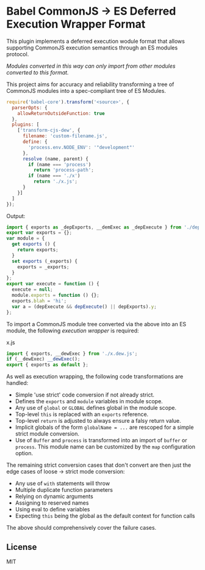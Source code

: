 # Babel CommonJS -> ES Deferred Execution Wrapper Format

This plugin implements a deferred execution wodule format that allows supporting CommonJS execution semantics through an ES modules protocol.

_Modules converted in this way can only import from other modules converted to this format._

This project aims for accuracy and reliability transforming a tree of CommonJS modules into a spec-compliant tree of ES Modules.

```js
require('babel-core').transform('<source>', {
  parserOpts: {
    allowReturnOutsideFunction: true
  },
  plugins: [
    ['transform-cjs-dew', {
      filename: 'custom-filename.js',
      define: {
        'process.env.NODE_ENV': '"development"'
      },
      resolve (name, parent) {
        if (name === 'process')
          return 'process-path';
        if (name === './x')
          return './x.js';
      }
    }]
  ]
});
```

Output:

```js
import { exports as _depExports, __demExec as _depExecute } from './dep.dew.js';
export var exports = {};
var module = {
  get exports () {
    return exports;
  }
  set exports (_exports) {
    exports = _exports;
  }
};
export var execute = function () {
  execute = null;
  module.exports = function () {};
  exports.blah = 'hi';
  var a = (depExecute && depExecute() || depExports).y;
};
```

To import a CommonJS module tree converted via the above into an ES module, the following
_execution wrapper_ is required:

x.js
```js
import { exports, __dewExec } from './x.dew.js';
if (__dewExec) __dewExec();
export { exports as default };
```

As well as execution wrapping, the following code transformations are handled:
* Simple 'use strict' code conversion if not already strict.
* Defines the `exports` and `module` variables in module scope.
* Any use of `global` or `GLOBAL` defines global in the module scope.
* Top-level `this` is replaced with an `exports` reference.
* Top-level `return` is adjusted to always ensure a falsy return value.
* Implicit globals of the form `globalName = ...` are rescoped for a simple strict module conversion.
* Use of `Buffer` and `process` is transformed into an import of `buffer` or `process`. This module name can be customized by the `map` configuration option.

The remaining strict conversion cases that don't convert are then just the edge cases of loose -> strict mode conversion:
* Any use of `with` statements will throw
* Multiple duplicate function parameters
* Relying on dynamic arguments
* Assigning to reserved names
* Using eval to define variables
* Expecting `this` being the global as the default context for function calls

The above should comprehensively cover the failure cases.

## License

MIT
